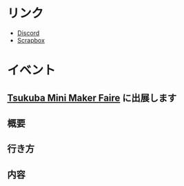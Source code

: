 
# リンク

- [Discord](https://discordapp.com/invite/NM7XtDW)
- [Scrapbox](https://scrapbox.io/self-made-kbds-ja/)

# イベント

## [Tsukuba Mini Maker Faire][tmmf] に出展します
[tmmf]: https://tmmf.jp/2020/

## 概要

## 行き方

## 内容


